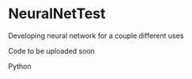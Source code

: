 # NeuralNetTest

Developing neural network for a couple different uses

Code to be uploaded soon

Python
